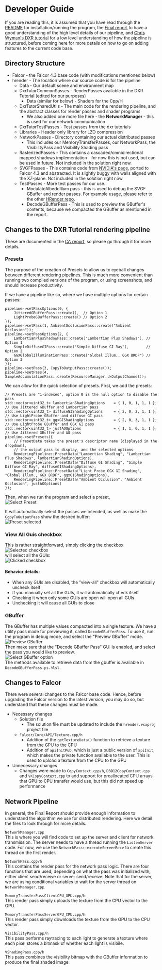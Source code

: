 # Developer Guide
If you are reading this, it is assumed that you have read through the [README](../README.md) for installation/running the program, the [Final report](../Final_Report.pdf) to have a good understanding of the high level details of our pipeline, and [Chris Wyman's DXR tutorial](http://cwyman.org/code/dxrTutors/dxr_tutors.md.html) for a low level understanding of how the pipeline is structured, before coming here for more details on how to go on adding features to the current code base.

## Directory Structure
- Falcor - the Falcor 4.3 base code (with modifications mentioned below)
- hrender - The location where our source code is for the pipeline
  - Data - Our default scene and environment map
  - DxrTutorCommonPasses - RenderPasses available in the DXR Tutorial (edited for our purposes)
    - Data (similar for below) - Shaders for the Cpp/H
  - DxrTutorSharedUtils - The main code for the rendering pipeline, and the abstract classes for render passes and shader programs
    - We also added one more file here - the **NetworkManager** - this is used for our network communication
  - DxrTutorTestPasses - Test passes from the dxr tutorials
  - Libraries - Header only library for LZO compression 
  - NetworkPasses - Directory containing our actual distributed passes
    - This includes our MemoryTransferPasses, our NetworkPass, the VisibilityPass and Visibility Shading pass
  - RasterizedPasses - This contains a cascaded/omnidirectional mapped shadows implementation - for now this is not used, but can be used in future. Not included in the solution right now.
  - SVGFPasses - This contains code from [NVIDIA's page](https://research.nvidia.com/publication/2017-07_Spatiotemporal-Variance-Guided-Filtering%3A), ported to Falcor 4.3 and abstracted. It is slightly buggy with walls aligned with the XZ-plane. Not included in the solution right now.
  - TestPasses - More test passes for our use.
    - ModulateAlbedoIllum pass - this is used to debug the SVGF GBuffer and render passes. For example usage, please refer to the other [HRender repo](https://github.com/loveandbejoyful/hrender).
    - DecodeGBufferPass - This is used to preview the GBuffer's contents, because we compacted the GBuffer as mentioned in the report.

## Changes to the DXR Tutorial rendering pipeline
These are documented in the [CA report](../CA_Report.pdf), so please go through it for more details.

### Presets
The purpose of the creation of Presets to allow us to eyeball changes between different rendering pipelines. This is much more convenient than running two compiled versions of the program, or using screenshots, and should increase productivity.

If we have a pipeline like so, where we have multiple options for certain passes:
```
pipeline->setPassOptions(0, {
    JitteredGBufferPass::create(),  // Option 1
    LightProbeGBufferPass::create() // Option 2
});
pipeline->setPass(1, AmbientOcclusionPass::create("Ambient Occlusion"));
pipeline->setPassOptions(2, {
    LambertianPlusShadowPass::create("Lambertian Plus Shadows"), // Option 1
    SimpleDiffuseGIPass::create("Simple Diffuse GI Ray"),        // Option 2
    GGXGlobalIlluminationPass::create("Global Illum., GGX BRDF") // Option 3
});
pipeline->setPass(3, CopyToOutputPass::create());
pipeline->setPass(4, SimpleAccumulationPass::create(ResourceManager::kOutputChannel));
```
We can allow for the quick selection of presets. First, we add the presets:
```
// Presets are "1-indexed", option 0 is the null option to disable the pass
std::vector<uint32_t> lambertianShadingOptions    = { 1, 0, 1, 1, 1 }; // Use Jittered GBuffer and Lambertian pass
std::vector<uint32_t> diffuseGIShadingOptions     = { 2, 0, 2, 1, 1 }; // Use LightProbe GBuffer and diffuse GI pass
std::vector<uint32_t> ggxGIShadingOptions         = { 2, 0, 3, 1, 1 }; // Use LightProbe GBuffer and GGX GI pass
std::vector<uint32_t> justAOOptions               = { 1, 1, 0, 1, 1 }; // Use Jittered GBuffer and AO pass
pipeline->setPresets({
    // PresetData takes the preset's descriptor name (displayed in the dropdown), 
    // the output pass to display, and the selected options
    RenderingPipeline::PresetData("Lambertian Shading", "Lambertian Plus Shadows", lambertianShadingOptions),
    RenderingPipeline::PresetData("Diffuse GI Shading", "Simple Diffuse GI Ray", diffuseGIShadingOptions),
    RenderingPipeline::PresetData("Light Probe GGX GI Shading", "Global Illum., GGX BRDF", ggxGIShadingOptions),
    RenderingPipeline::PresetData("Ambient Occlusion", "Ambient Occlusion", justAOOptions)
});
```
Then, when we run the program and select a preset,  
![Select Preset](images/select_preset.png)  

It will automatically select the passes we intended, as well as make the `CopyToOutputPass` show the desired buffer:  
![Preset selected](images/selected_preset.png)  

### View All Guis checkbox
This is rather straightforward, simply clicking the checkbox:  
![Selected checkbox](images/checkbox.png)  
will select all the GUIs:  
![Clicked checkbox](images/checkbox_clicked.png)  
#### Behavior details:
- When any GUIs are disabled, the "view-all" checkbox will automatically uncheck itself
- If you manually set all the GUIs, it will automatically check itself
- Checking it when only some GUIs are open will open all GUIs
- Unchecking it will cause all GUIs to close 

### GBuffer
The GBuffer has multiple values compacted into a single texture. We have a utility pass made for previewing it, called `DecodeGBufferPass`. To use it, run the program in debug mode, and select the "Preview GBuffer" mode.  
![Preview GBuffer](images/preview_gbuffer.png)  
Then make sure that the "Decode GBuffer Pass" GUI is enabled, and select the pass you would like to preview.  
![Select GBuffer option](images/select_gbuffer_option.png)  
The methods available to retrieve data from the gbuffer is available in `DecodeGBufferPass.ps.hlsl`.

## Changes to Falcor
There were several changes to the Falcor base code. Hence, before upgrading the Falcor version to the latest version, you may do so, but understand that these changes must be made.
- Necessary changes
  - Solution file
    - The solution file must be updated to include the `hrender.vcxproj` project file
  - `Falcor/Core/API/Texture.cpp/h`
    - Addition of the `getTextureData()` function to retrieve a texture from the GPU to the CPU
    - Addition of `apiInitPub`, which is just a public version of `apiInit`, which makes the private function available to the user. This is used to upload a texture from the CPU to the GPU
- Unnecessary changes
  - Changes were made to `CopyContext.cpp/h`, `D3D12CopyContext.cpp` and `VKCopyContext.cpp` to add support for preallocated CPU arrays that GPU to CPU transfer would use, but this did not speed up performance

## Network Pipeline
In general, the Final Report should provide enough information to understand the algorithm we use for distributed rendering. Here we detail the files to look through for more details.

`NetworkManager.cpp`  
This is where you will find code to set up the server and client for network transmission. The server needs to have a thread running the `ListenServer` code. For now, we use the `NetworkPass::executeServerRecv` to create this thread on the first render.

`NetworkPass.cpp/h`  
This contains the render pass for the network pass logic. There are four functions that are used, depending on what the pass was initialized with, either client send/receive or server send/receive. Note that for the server, we are using conditional variables to wait for the server thread on `NetworkManager.cpp`.

`MemoryTransferPassClientCPU_GPU.cpp/h`  
This render pass simply uploads the texture from the CPU vector to the GPU.

`MemoryTransferPassServerGPU_CPU.cpp/h`  
This render pass simply downloads the texture from the GPU to the CPU vector.

`VisibilityPass.cpp/h`  
This pass performs raytracing to each light to generate a texture where each pixel stores a bitmask of whether each light is visibile.

`VShadingPass.cpp/h`  
This pass combines the visibility bitmap with the GBuffer information to produce the final shaded image.
